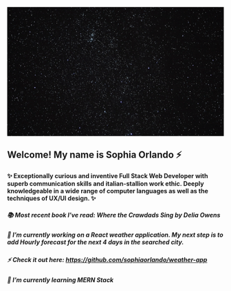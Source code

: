 <img align="center" width="900" height="300" src="/assets/spaceDigitalWorld.gif">

<!-- ![profile pict](/assets/movingprof.gif)  -->
<!-- <img float="left" width="200" height="200" src="/assets/flower.gif"> -->

## Welcome! My name is Sophia Orlando ⚡ 

#### ✨  Exceptionally curious and inventive Full Stack Web Developer with superb communication skills and italian-stallion work ethic. Deeply knowledgeable in a wide range of computer languages as well as the techniques of UX/UI design. ✨ <br />

##### 📚 Most recent book I've read: Where the Crawdads Sing by Delia Owens

##### 🔭 I’m currently working on a React weather application. My next step is to add Hourly forecast for the next 4 days in the searched city.
   ##### ⚡ Check it out here: https://github.com/sophiaorlando/weather-app
##### 🌱 I’m currently learning MERN Stack

<!-- this is a green color block>
- ![#c5f015](https://via.placeholder.com/15/c5f015/000000?text=+) 
<!--
**sophiaorlando/sophiaorlando** is a ✨ _special_ ✨ repository because its `README.md` (this file) appears on your GitHub profile.

Here are some ideas to get you started:

- 🔭 I’m currently working on ...
- 🌱 I’m currently learning ...
- 👯 I’m looking to collaborate on ...
- 🤔 I’m looking for help with ...
- 💬 Ask me about ...
- 📫 How to reach me: ...
- 😄 Pronouns: ...
- ⚡ Fun fact: ...
-->

